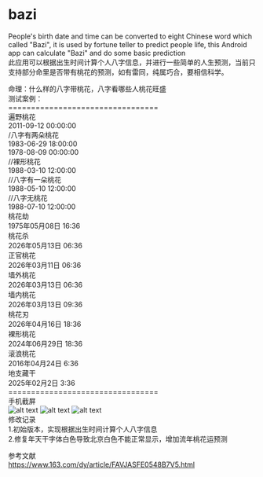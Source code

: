 # bazi
People's birth date and time can be converted to eight Chinese word which called "Bazi", it is used by fortune teller to predict people life, this Android app can calculate "Bazi" and do some basic prediction<br>
此应用可以根据出生时间计算个人八字信息，并进行一些简单的人生预测，当前只支持部分命里是否带有桃花的预测，如有雷同，纯属巧合，要相信科学。<br>



命理：什么样的八字带桃花，八字看哪些人桃花旺盛<br>
测试案例：<br>
=================================<br>
遍野桃花<br>
2011-09-12 00:00:00<br>
/八字有两朵桃花<br>
1983-06-29 18:00:00<br>
1978-08-09 00:00:00<br>
//裸形桃花<br>
1988-03-10 12:00:00<br>
//八字有一朵桃花<br>
1988-05-10 12:00:00<br>
//八字无桃花<br>
1988-07-10 12:00:00<br>
桃花劫<br>
1975年05月08日 16:36<br>
桃花杀<br>
2026年05月13日 06:36<br>
正官桃花<br>
2026年03月11日 06:36<br>
墙外桃花<br>
2026年03月13日 06:36<br>
墙内桃花<br>
2026年03月13日 09:36<br>
桃花刃<br>
2026年04月16日 18:36<br>
裸形桃花<br>
2024年06月29日 18:36<br>
滚浪桃花<br>
2016年04月24日 6:36<br>
地支藏干<br>
2025年02月2日 3:36<br>
=================================<br>
手机截屏<br>
![alt text](https://github.com/zhaowwbb/bazi/blob/SNAKE-1.0.0/screenshot/Screenshot_main.png?raw=true "Main screen")
![alt text](https://github.com/zhaowwbb/bazi/blob/SNAKE-1.0.0/screenshot/Screenshot_paipan.png?raw=true "Paipan screen")
![alt text](https://github.com/zhaowwbb/bazi/blob/SNAKE-1.0.0/screenshot/Screenshot_summary.png?raw=true "Summary screen")
<br>
修改记录<br>
1.初始版本，实现根据出生时间计算个人八字信息<br>
2.修复年天干字体白色导致北京白色不能正常显示，增加流年桃花运预测<br>

参考文献<br>
https://www.163.com/dy/article/FAVJASFE0548B7V5.html
